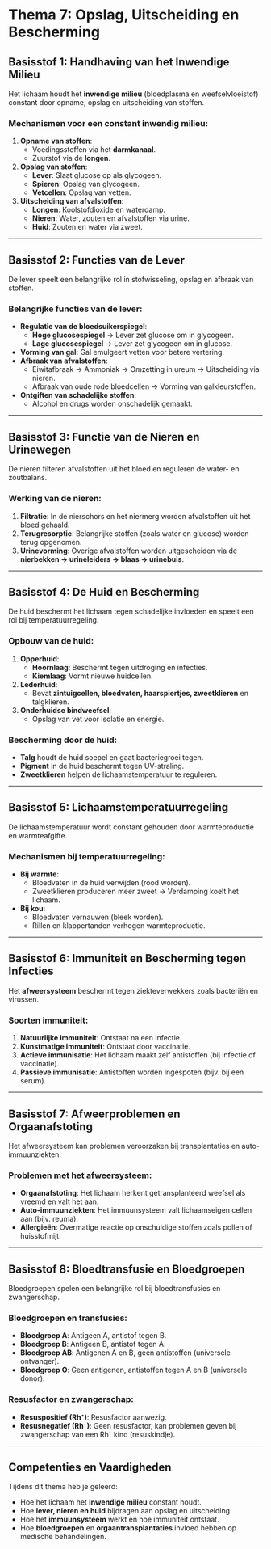 # **Thema 7: Opslag, Uitscheiding en Bescherming**

## **Basisstof 1: Handhaving van het Inwendige Milieu**
Het lichaam houdt het **inwendige milieu** (bloedplasma en weefselvloeistof) constant door opname, opslag en uitscheiding van stoffen.

### **Mechanismen voor een constant inwendig milieu:**
1. **Opname van stoffen**:
   - Voedingsstoffen via het **darmkanaal**.
   - Zuurstof via de **longen**.
2. **Opslag van stoffen**:
   - **Lever**: Slaat glucose op als glycogeen.
   - **Spieren**: Opslag van glycogeen.
   - **Vetcellen**: Opslag van vetten.
3. **Uitscheiding van afvalstoffen**:
   - **Longen**: Koolstofdioxide en waterdamp.
   - **Nieren**: Water, zouten en afvalstoffen via urine.
   - **Huid**: Zouten en water via zweet.

---

## **Basisstof 2: Functies van de Lever**
De lever speelt een belangrijke rol in stofwisseling, opslag en afbraak van stoffen.

### **Belangrijke functies van de lever:**
- **Regulatie van de bloedsuikerspiegel**:
  - **Hoge glucosespiegel** → Lever zet glucose om in glycogeen.
  - **Lage glucosespiegel** → Lever zet glycogeen om in glucose.
- **Vorming van gal**: Gal emulgeert vetten voor betere vertering.
- **Afbraak van afvalstoffen**:
  - Eiwitafbraak → Ammoniak → Omzetting in ureum → Uitscheiding via nieren.
  - Afbraak van oude rode bloedcellen → Vorming van galkleurstoffen.
- **Ontgiften van schadelijke stoffen**:
  - Alcohol en drugs worden onschadelijk gemaakt.

---

## **Basisstof 3: Functie van de Nieren en Urinewegen**
De nieren filteren afvalstoffen uit het bloed en reguleren de water- en zoutbalans.

### **Werking van de nieren:**
1. **Filtratie**: In de nierschors en het niermerg worden afvalstoffen uit het bloed gehaald.
2. **Terugresorptie**: Belangrijke stoffen (zoals water en glucose) worden terug opgenomen.
3. **Urinevorming**: Overige afvalstoffen worden uitgescheiden via de **nierbekken → urineleiders → blaas → urinebuis**.

---

## **Basisstof 4: De Huid en Bescherming**
De huid beschermt het lichaam tegen schadelijke invloeden en speelt een rol bij temperatuurregeling.

### **Opbouw van de huid:**
1. **Opperhuid**:
   - **Hoornlaag**: Beschermt tegen uitdroging en infecties.
   - **Kiemlaag**: Vormt nieuwe huidcellen.
2. **Lederhuid**:
   - Bevat **zintuigcellen, bloedvaten, haarspiertjes, zweetklieren** en talgklieren.
3. **Onderhuidse bindweefsel**:
   - Opslag van vet voor isolatie en energie.

### **Bescherming door de huid:**
- **Talg** houdt de huid soepel en gaat bacteriegroei tegen.
- **Pigment** in de huid beschermt tegen UV-straling.
- **Zweetklieren** helpen de lichaamstemperatuur te reguleren.

---

## **Basisstof 5: Lichaamstemperatuurregeling**
De lichaamstemperatuur wordt constant gehouden door warmteproductie en warmteafgifte.

### **Mechanismen bij temperatuurregeling:**
- **Bij warmte**:
  - Bloedvaten in de huid verwijden (rood worden).
  - Zweetklieren produceren meer zweet → Verdamping koelt het lichaam.
- **Bij kou**:
  - Bloedvaten vernauwen (bleek worden).
  - Rillen en klappertanden verhogen warmteproductie.

---

## **Basisstof 6: Immuniteit en Bescherming tegen Infecties**
Het **afweersysteem** beschermt tegen ziekteverwekkers zoals bacteriën en virussen.

### **Soorten immuniteit:**
1. **Natuurlijke immuniteit**: Ontstaat na een infectie.
2. **Kunstmatige immuniteit**: Ontstaat door vaccinatie.
3. **Actieve immunisatie**: Het lichaam maakt zelf antistoffen (bij infectie of vaccinatie).
4. **Passieve immunisatie**: Antistoffen worden ingespoten (bijv. bij een serum).

---

## **Basisstof 7: Afweerproblemen en Orgaanafstoting**
Het afweersysteem kan problemen veroorzaken bij transplantaties en auto-immuunziekten.

### **Problemen met het afweersysteem:**
- **Orgaanafstoting**: Het lichaam herkent getransplanteerd weefsel als vreemd en valt het aan.
- **Auto-immuunziekten**: Het immuunsysteem valt lichaamseigen cellen aan (bijv. reuma).
- **Allergieën**: Overmatige reactie op onschuldige stoffen zoals pollen of huisstofmijt.

---

## **Basisstof 8: Bloedtransfusie en Bloedgroepen**
Bloedgroepen spelen een belangrijke rol bij bloedtransfusies en zwangerschap.

### **Bloedgroepen en transfusies:**
- **Bloedgroep A**: Antigeen A, antistof tegen B.
- **Bloedgroep B**: Antigeen B, antistof tegen A.
- **Bloedgroep AB**: Antigenen A en B, geen antistoffen (universele ontvanger).
- **Bloedgroep O**: Geen antigenen, antistoffen tegen A en B (universele donor).

### **Resusfactor en zwangerschap:**
- **Resuspositief (Rh⁺)**: Resusfactor aanwezig.
- **Resusnegatief (Rh⁻)**: Geen resusfactor, kan problemen geven bij zwangerschap van een Rh⁺ kind (resuskindje).

---

## **Competenties en Vaardigheden**
Tijdens dit thema heb je geleerd:

- Hoe het lichaam het **inwendige milieu** constant houdt.
- Hoe **lever, nieren en huid** bijdragen aan opslag en uitscheiding.
- Hoe het **immuunsysteem** werkt en hoe immuniteit ontstaat.
- Hoe **bloedgroepen** en **orgaantransplantaties** invloed hebben op medische behandelingen.